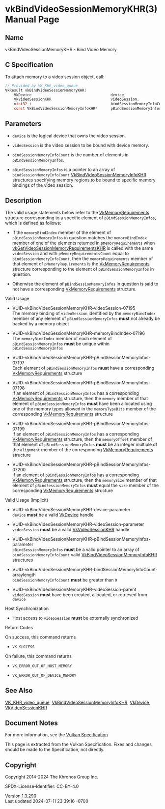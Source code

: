 # vkBindVideoSessionMemoryKHR(3) Manual Page

## Name

vkBindVideoSessionMemoryKHR - Bind Video Memory



## <a href="#_c_specification" class="anchor"></a>C Specification

To attach memory to a video session object, call:

``` c
// Provided by VK_KHR_video_queue
VkResult vkBindVideoSessionMemoryKHR(
    VkDevice                                    device,
    VkVideoSessionKHR                           videoSession,
    uint32_t                                    bindSessionMemoryInfoCount,
    const VkBindVideoSessionMemoryInfoKHR*      pBindSessionMemoryInfos);
```

## <a href="#_parameters" class="anchor"></a>Parameters

- `device` is the logical device that owns the video session.

- `videoSession` is the video session to be bound with device memory.

- `bindSessionMemoryInfoCount` is the number of elements in
  `pBindSessionMemoryInfos`.

- `pBindSessionMemoryInfos` is a pointer to an array of
  `bindSessionMemoryInfoCount`
  [VkBindVideoSessionMemoryInfoKHR](https://registry.khronos.org/vulkan/specs/1.3-extensions/man/html/VkBindVideoSessionMemoryInfoKHR.html)
  structures specifying memory regions to be bound to specific memory
  bindings of the video session.

## <a href="#_description" class="anchor"></a>Description

The valid usage statements below refer to the
[VkMemoryRequirements](https://registry.khronos.org/vulkan/specs/1.3-extensions/man/html/VkMemoryRequirements.html) structure
corresponding to a specific element of `pBindSessionMemoryInfos`, which
is defined as follows:

- If the `memoryBindIndex` member of the element of
  `pBindSessionMemoryInfos` in question matches the `memoryBindIndex`
  member of one of the elements returned in `pMemoryRequirements` when
  [vkGetVideoSessionMemoryRequirementsKHR](https://registry.khronos.org/vulkan/specs/1.3-extensions/man/html/vkGetVideoSessionMemoryRequirementsKHR.html)
  is called with the same `videoSession` and with
  `pMemoryRequirementsCount` equal to `bindSessionMemoryInfoCount`, then
  the `memoryRequirements` member of that element of
  `pMemoryRequirements` is the
  [VkMemoryRequirements](https://registry.khronos.org/vulkan/specs/1.3-extensions/man/html/VkMemoryRequirements.html) structure
  corresponding to the element of `pBindSessionMemoryInfos` in question.

- Otherwise the element of `pBindSessionMemoryInfos` in question is said
  to not have a corresponding
  [VkMemoryRequirements](https://registry.khronos.org/vulkan/specs/1.3-extensions/man/html/VkMemoryRequirements.html) structure.

Valid Usage

- <a href="#VUID-vkBindVideoSessionMemoryKHR-videoSession-07195"
  id="VUID-vkBindVideoSessionMemoryKHR-videoSession-07195"></a>
  VUID-vkBindVideoSessionMemoryKHR-videoSession-07195  
  The memory binding of `videoSession` identified by the
  `memoryBindIndex` member of any element of `pBindSessionMemoryInfos`
  **must** not already be backed by a memory object

- <a href="#VUID-vkBindVideoSessionMemoryKHR-memoryBindIndex-07196"
  id="VUID-vkBindVideoSessionMemoryKHR-memoryBindIndex-07196"></a>
  VUID-vkBindVideoSessionMemoryKHR-memoryBindIndex-07196  
  The `memoryBindIndex` member of each element of
  `pBindSessionMemoryInfos` **must** be unique within
  `pBindSessionMemoryInfos`

- <a
  href="#VUID-vkBindVideoSessionMemoryKHR-pBindSessionMemoryInfos-07197"
  id="VUID-vkBindVideoSessionMemoryKHR-pBindSessionMemoryInfos-07197"></a>
  VUID-vkBindVideoSessionMemoryKHR-pBindSessionMemoryInfos-07197  
  Each element of `pBindSessionMemoryInfos` **must** have a
  corresponding [VkMemoryRequirements](https://registry.khronos.org/vulkan/specs/1.3-extensions/man/html/VkMemoryRequirements.html)
  structure

- <a
  href="#VUID-vkBindVideoSessionMemoryKHR-pBindSessionMemoryInfos-07198"
  id="VUID-vkBindVideoSessionMemoryKHR-pBindSessionMemoryInfos-07198"></a>
  VUID-vkBindVideoSessionMemoryKHR-pBindSessionMemoryInfos-07198  
  If an element of `pBindSessionMemoryInfos` has a corresponding
  [VkMemoryRequirements](https://registry.khronos.org/vulkan/specs/1.3-extensions/man/html/VkMemoryRequirements.html) structure, then the
  `memory` member of that element of `pBindSessionMemoryInfos` **must**
  have been allocated using one of the memory types allowed in the
  `memoryTypeBits` member of the corresponding
  [VkMemoryRequirements](https://registry.khronos.org/vulkan/specs/1.3-extensions/man/html/VkMemoryRequirements.html) structure

- <a
  href="#VUID-vkBindVideoSessionMemoryKHR-pBindSessionMemoryInfos-07199"
  id="VUID-vkBindVideoSessionMemoryKHR-pBindSessionMemoryInfos-07199"></a>
  VUID-vkBindVideoSessionMemoryKHR-pBindSessionMemoryInfos-07199  
  If an element of `pBindSessionMemoryInfos` has a corresponding
  [VkMemoryRequirements](https://registry.khronos.org/vulkan/specs/1.3-extensions/man/html/VkMemoryRequirements.html) structure, then the
  `memoryOffset` member of that element of `pBindSessionMemoryInfos`
  **must** be an integer multiple of the `alignment` member of the
  corresponding [VkMemoryRequirements](https://registry.khronos.org/vulkan/specs/1.3-extensions/man/html/VkMemoryRequirements.html)
  structure

- <a
  href="#VUID-vkBindVideoSessionMemoryKHR-pBindSessionMemoryInfos-07200"
  id="VUID-vkBindVideoSessionMemoryKHR-pBindSessionMemoryInfos-07200"></a>
  VUID-vkBindVideoSessionMemoryKHR-pBindSessionMemoryInfos-07200  
  If an element of `pBindSessionMemoryInfos` has a corresponding
  [VkMemoryRequirements](https://registry.khronos.org/vulkan/specs/1.3-extensions/man/html/VkMemoryRequirements.html) structure, then the
  `memorySize` member of that element of `pBindSessionMemoryInfos`
  **must** equal the `size` member of the corresponding
  [VkMemoryRequirements](https://registry.khronos.org/vulkan/specs/1.3-extensions/man/html/VkMemoryRequirements.html) structure

Valid Usage (Implicit)

- <a href="#VUID-vkBindVideoSessionMemoryKHR-device-parameter"
  id="VUID-vkBindVideoSessionMemoryKHR-device-parameter"></a>
  VUID-vkBindVideoSessionMemoryKHR-device-parameter  
  `device` **must** be a valid [VkDevice](https://registry.khronos.org/vulkan/specs/1.3-extensions/man/html/VkDevice.html) handle

- <a href="#VUID-vkBindVideoSessionMemoryKHR-videoSession-parameter"
  id="VUID-vkBindVideoSessionMemoryKHR-videoSession-parameter"></a>
  VUID-vkBindVideoSessionMemoryKHR-videoSession-parameter  
  `videoSession` **must** be a valid
  [VkVideoSessionKHR](https://registry.khronos.org/vulkan/specs/1.3-extensions/man/html/VkVideoSessionKHR.html) handle

- <a
  href="#VUID-vkBindVideoSessionMemoryKHR-pBindSessionMemoryInfos-parameter"
  id="VUID-vkBindVideoSessionMemoryKHR-pBindSessionMemoryInfos-parameter"></a>
  VUID-vkBindVideoSessionMemoryKHR-pBindSessionMemoryInfos-parameter  
  `pBindSessionMemoryInfos` **must** be a valid pointer to an array of
  `bindSessionMemoryInfoCount` valid
  [VkBindVideoSessionMemoryInfoKHR](https://registry.khronos.org/vulkan/specs/1.3-extensions/man/html/VkBindVideoSessionMemoryInfoKHR.html)
  structures

- <a
  href="#VUID-vkBindVideoSessionMemoryKHR-bindSessionMemoryInfoCount-arraylength"
  id="VUID-vkBindVideoSessionMemoryKHR-bindSessionMemoryInfoCount-arraylength"></a>
  VUID-vkBindVideoSessionMemoryKHR-bindSessionMemoryInfoCount-arraylength  
  `bindSessionMemoryInfoCount` **must** be greater than `0`

- <a href="#VUID-vkBindVideoSessionMemoryKHR-videoSession-parent"
  id="VUID-vkBindVideoSessionMemoryKHR-videoSession-parent"></a>
  VUID-vkBindVideoSessionMemoryKHR-videoSession-parent  
  `videoSession` **must** have been created, allocated, or retrieved
  from `device`

Host Synchronization

- Host access to `videoSession` **must** be externally synchronized

Return Codes

On success, this command returns  
- `VK_SUCCESS`

On failure, this command returns  
- `VK_ERROR_OUT_OF_HOST_MEMORY`

- `VK_ERROR_OUT_OF_DEVICE_MEMORY`

## <a href="#_see_also" class="anchor"></a>See Also

[VK_KHR_video_queue](https://registry.khronos.org/vulkan/specs/1.3-extensions/man/html/VK_KHR_video_queue.html),
[VkBindVideoSessionMemoryInfoKHR](https://registry.khronos.org/vulkan/specs/1.3-extensions/man/html/VkBindVideoSessionMemoryInfoKHR.html),
[VkDevice](https://registry.khronos.org/vulkan/specs/1.3-extensions/man/html/VkDevice.html), [VkVideoSessionKHR](https://registry.khronos.org/vulkan/specs/1.3-extensions/man/html/VkVideoSessionKHR.html)

## <a href="#_document_notes" class="anchor"></a>Document Notes

For more information, see the <a
href="https://registry.khronos.org/vulkan/specs/1.3-extensions/html/vkspec.html#vkBindVideoSessionMemoryKHR"
target="_blank" rel="noopener">Vulkan Specification</a>

This page is extracted from the Vulkan Specification. Fixes and changes
should be made to the Specification, not directly.

## <a href="#_copyright" class="anchor"></a>Copyright

Copyright 2014-2024 The Khronos Group Inc.

SPDX-License-Identifier: CC-BY-4.0

Version 1.3.290  
Last updated 2024-07-11 23:39:16 -0700
